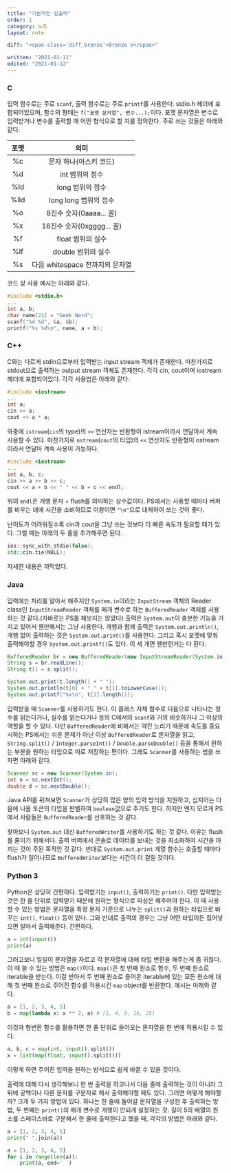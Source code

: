 ```yaml
---
title: "기본적인 입출력"
order: 1
category: 노트
layout: note

diff: "<span class='diff_bronze'>Bronze V</span>"

written: "2021-01-11"
edited: "2021-01-12"
---
```


### C

입력 함수로는 주로 `scanf`, 출력 함수로는 주로 `printf`를 사용한다. stdio.h 헤더에 포함되어있으며, 함수의 형태는 `f("포맷 문자열", 변수...);`이다. 포맷 문자열은 변수로 입력받거나 변수를 출력할 때 어떤 형식으로 할 지를 정의한다. 주로 쓰는 것들은 아래와 같다.

|포맷|의미|
|:-:|:-:|
|%c|문자 하나(아스키 코드)|
|%d|int 범위의 정수|
|%ld|long 범위의 정수|
|%lld|long long 범위의 정수|
|%o|8진수 숫자(0aaaa... 꼴)|
|%x|16진수 숫자(0xgggg... 꼴)|
|%f|float 범위의 실수|
|%lf|double 범위의 실수|
|%s|다음 whitespace 전까지의 문자열|

코드 상 사용 예시는 아래와 같다.

```c
#include <stdio.h>
...
int a, b;
char name[21] = "Geek Nerd";
scanf("%d %d", &a, &b);
printf("%s %d\n", name, a + b);
```

### C++

C와는 다르게 stdin으로부터 입력받는 input stream 객체가 존재한다. 마찬가지로 stdout으로 출력하는 output stream 객체도 존재한다. 각각 cin, cout이며 iostream 헤더에 포함되어있다. 각각 사용법은 아래와 같다.

```cpp
#include <iostream>
...
int a;
cin >> a;
cout << a * a;
```

와중에 `istream`(`cin`의 type)의 `>>` 연산자는 반환형이 istream이라서 연달아서 계속 사용할 수 있다. 마찬가지로 `ostream`(`cout`의 타입)의 `<<` 연산자도 반환형이 ostream이라서 연달아 계속 사용이 가능하다.

```cpp
#include <iostream>
...
int a, b, c;
cin >> a >> b >> c;
cout << a + b << " " << b + c << endl;
```

위의 `endl`은 개행 문자 + flush를 의미하는 상수값이다. PS에서는 사용할 때마다 버퍼를 비우는 데에 시간을 소비하므로 이왕이면 `"\n"`으로 대체하여 쓰는 것이 좋다.

난이도가 어려워질수록 cin과 cout을 그냥 쓰는 것보다 더 빠른 속도가 필요할 때가 있다. 그럴 때는 아래의 두 줄을 추가해주면 된다.

```cpp
ios::sync_with_stdio(false);
std::cin.tie(NULL);
```

자세한 내용은 까먹었다.

### Java

입력에는 처리를 알아서 해주지만 `System.in`이라는 `InputStream` 객체의 Reader class인 `InputStreamReader` 객체를 매개 변수로 하는 `BufferedReader` 객체를 사용하는 것 같다.(자바로는 PS를 해보지는 않았다) 출력은 `System.out`이 충분한 기능을 가지고 있어서 웬만해서는 그냥 사용한다. 개행과 함께 출력은 `System.out.println()`, 개행 없이 출력하는 것은 `System.out.print()`를 사용한다. 그리고 혹시 포맷에 맞춰 출력해야할 경우 `System.out.printf()`도 있다. 이 세 개면 웬만한거는 다 된다.

```java
BufferedReader br = new BufferedReader(new InputStreamReader(System.in));
String s = br.readLine();
String t[] = s.split();

System.out.print(t.length() + " ");
System.out.println(t[0] + " " + t[1].toLowerCase());
System.out.printf("%x\n", t[1].length());
```

입력받을 때 `Scanner`를 사용하기도 한다. 이 클래스 자체 함수로 다음으로 나타나는 정수를 읽는다거나, 실수를 읽는다거나 등의 C에서의 `scanf`와 거의 비슷하거나 그 이상의 역할을 할 수 있다. 다만 `BufferedReader`에 비해서는 약간 느리기 때문에 속도를 중요시하는 PS에서는 쉬운 문제가 아닌 이상 `BufferedReader`로 문자열을 읽고, `String.split()` / `Integer.parseInt()` / `Double.parseDouble()` 등을 통해서 원하는 부분을 원하는 타입으로 따로 저장하는 편이다. 그래도 `Scanner`를 사용하는 법을 쓰자면 아래와 같다.

```java
Scanner sc = new Scanner(System.in);
int n = sc.nextInt();
double d = sc.nextDouble();
```

Java API를 뒤져보면 `Scanner`가 상당히 많은 양의 입력 방식을 지원하고, 심지어는 다음에 나올 토큰의 타입을 판별하여 `boolean`값으로 주기도 한다. 하지만 왠지 모르게 PS에서 사람들은 `BufferedReader`를 선호하는 것 같다.

찾아보니 `System.out` 대신 `BufferedWriter`를 사용하기도 하는 것 같다. 이유는 flush를 줄이기 위해서다. 출력 버퍼에서 콘솔로 데이터를 보내는 것을 최소화하여 시간을 아끼는 것이 주된 목적인 것 같다. 반대로 `System.out.print` 계열 함수는 호출할 때마다 flush가 일어나므로 `BufferedWriter`보다는 시간이 더 걸릴 것이다.

### Python 3

Python은 상당히 간편하다. 입력받기는 `input()`, 출력하기는 `print()`. 다만 입력받는 것은 한 줄 단위로 입력받기 때문에 원하는 형식으로 파싱은 해주어야 한다. 이 때 사용할 수 있는 방법은 문자열을 특정 문자 기준으로 나누는 `split()`과 원하는 타입으로 바꾸는 `int()`, `float()` 등이 있다. 그와 반대로 출력의 경우는 그냥 어떤 타입이든 집어넣으면 알아서 출력해준다. 간편하다.

```python
a = int(input())
print(a)
```

그러고보니 일일이 문자열을 자르고 각 문자열에 대해 타입 변환을 해주는게 좀 귀찮다. 이 때 쓸 수 있는 방법은 `map()`이다. `map()`은 첫 번째 원소로 함수, 두 번째 원소로 iterable을 받는다. 이걸 받아서 두 번째 원소로 들어온 iterable에 있는 모든 원소에 대해 첫 번째 원소로 주어진 함수를 적용시킨 `map` object를 반환한다. 예시는 아래와 같다.

```python
a = [1, 2, 3, 4, 5]
b = map(lambda x: x ** 2, a) # [1, 4, 9, 16, 25]
```

이것과 형변환 함수를 활용하면 한 줄 단위로 들어오는 문자열을 한 번에 적용시킬 수 있다.

```python
a, b, c = map(int, input().split())
x = list(map(float, input().split()))
```

이렇게 하면 주어진 입력을 원하는 방식으로 쉽게 바꿀 수 있을 것이다.

출력에 대해 다시 생각해보니 한 번 출력을 하고나서 다음 줄에 출력하는 것이 아니라 그 뒤에 공백이나 다른 문자를 구분자로 해서 출력해야할 때도 있다. 그러면 어떻게 해야할까? 크게 두 가지 방법이 있다. 하나는 한 줄에 들어갈 문자열을 구성한 후 출력하는 방법, 두 번째는 `print()`의 매개 변수로 개행이 안되게 설정하는 것. 길이 5의 배열의 원소를 스페이스바로 구분해서 한 줄에 출력한다고 했을 때, 각각의 방법은 아래와 같다.

```python
a = [1, 2, 3, 4, 5]
print(" ".join(a))
```

```python
a = [1, 2, 3, 4, 5]
for i in range(len(a)):
    print(a, end=' ')
```